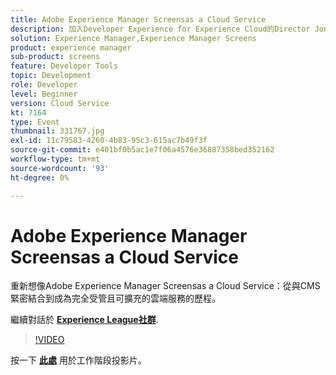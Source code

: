 ```yaml
---
title: Adobe Experience Manager Screensas a Cloud Service
description: 加入Developer Experience for Experience Cloud的Director Jonathan Roeder，瞭解Adobe Experience Cloud的最新開發人員更新。 此工作階段為Adobe Developers Live內容事件的一部分。
solution: Experience Manager,Experience Manager Screens
product: experience manager
sub-product: screens
feature: Developer Tools
topic: Development
role: Developer
level: Beginner
version: Cloud Service
kt: 7164
type: Event
thumbnail: 331767.jpg
exl-id: 11c79583-4260-4b83-95c3-615ac7b49f3f
source-git-commit: e401bf0b5ac1e7f06a4576e36887358bed352162
workflow-type: tm+mt
source-wordcount: '93'
ht-degree: 0%

---
```


# Adobe Experience Manager Screensas a Cloud Service

重新想像Adobe Experience Manager Screensas a Cloud Service：從與CMS緊密結合到成為完全受管且可擴充的雲端服務的歷程。

繼續對話於 **[Experience League社群](https://adobe.ly/36Yd3v6)**.

>[!VIDEO](https://video.tv.adobe.com/v/331767/?quality=12&learn=on&hidetitle=true)

按一下 **[此處](/help/adobe-developers-live/assets/screens-as-a-cloud-service.pdf)** 用於工作階段投影片。
